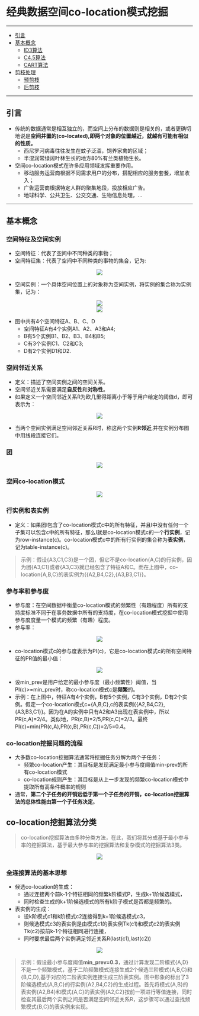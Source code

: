 # 经典数据空间co-location模式挖掘
--------------------------------------------------

<!-- TOC -->

- [引言](#引言)
- [基本概念](#基本概念)
  - [ID3算法](#ID3算法)
  - [C4.5算法](#C4.5算法)
  - [CART算法](#CART算法)
- [剪枝处理](#剪枝处理)
  - [预剪枝](#预剪枝)
  - [后剪枝](#后剪枝)


<!-- /TOC-->
--------------------------------------------------

## 引言
- 传统的数据通常是相互独立的，而空间上分布的数据则是相关的，或者更确切地说是**空间并置的(co-located),即两个对象的位置越近，就越有可能有相似的性质。**
    - 西尼罗河病毒往往发生在蚊子泛滥，饲养家禽的区域；
    - 半湿润常绿阔叶林生长的地方80%有兰类植物生长。
- 空间co-location模式在许多应用领域发挥重要作用。
    - 移动服务运营商根据不同需求用户的分布，搭配相应的服务套餐，增加收入；
    - 广告运营商根据特定人群的聚集地段，投放相应广告。
    - 地球科学、公共卫生、公交交通、生物信息处理，...

--------------------------------------------------

## 基本概念
### 空间特征及空间实例
- 空间特征：代表了空间中不同种类的事物；
- 空间特征集：代表了空间中不同种类的事物的集合，记为:

<div align="center"><img src="./picture/空间特征集.png" height="" /></div>

- 空间实例：一个具体空间位置上的对象称为空间实例，将实例的集合称为实例集，记为：

<div align="center"><img src="./picture/实例集合.png" height="" /></div>

<div align="center"><img src="./picture/空间特征和空间实例分布.png" height="" /></div>

- 图中共有4个空间特征A、B、C、D
    - 空间特征A有4个实例A1、A2、A3和A4;
    - B有5个实例B1、B2、B3、B4和B5;
    - C有3个实例C1、C2和C3;
    - D有2个实例D1和D2.

### 空间邻近关系
- 定义：描述了空间实例之间的空间关系。
- 空间邻近关系需要满足**自反性**和**对称性**。
- 如果定义一个空间邻近关系R为欧几里得距离小于等于用户给定的阈值d，即可表示为：

<div align="center"><img src="./picture/邻近关系R.png" height="" /></div>

- 当两个空间实例满足空间邻近关系R时，称这两个实例**R邻近**,并在实例分布图中用线段连接它们。

### 团

<div align="center"><img src="./picture/团.png" height="" /></div>

### 空间co-location模式

<div align="center"><img src="./picture/空间co-location模式.png" height="" /></div>

### 行实例和表实例
- 定义：如果团I包含了co-location模式c中的所有特征，并且I中没有任何一个子集可以包含c中的所有特征，那么I就是co-location模式c的一个**行实例**，记为row-instance(c)。co-location模式c中的所有行实例的集合称为**表实例**，记为table-instance(c)。

> 示例：假设{A3,C1,C3}是一个团，但它不是co-location{A,C}的行实例，因为团{A3,C1}或者{A3,C3}就已经包含了特征A和C。而在上图中，co-location{A,B,C}的表实例为{{A2,B4,C2},{A3,B3,C1}}。

### 参与率和参与度
- 参与度：在空间数据中衡量co-location模式的频繁性（有趣程度）所有的支持度标准不同于在事务数据中所有的支持度，在co-location模式挖掘中使用参与度度量一个模式的频繁（有趣）程度。
- 参与率：

<div align="center"><img src="./picture/参与率.png" height="" /></div>

- co-location模式c的参与度表示为PI(c)，它是co-location模式c的所有空间特征的PR值的最小值：

<div align="center"><img src="./picture/参与度公式.png" height="" /></div>

- 设min_prev是用户给定的最小参与度（最小频繁性）阈值，当PI(c)>=min_prev时，称co-location模式c是**频繁**的。
- 示例：在上图中，特征A有4个实例，B有5个实例，C有3个实例，D有2个实例。假定一个co-location模式c={A,B,C},c的表实例{{A2,B4,C2},{A3,B3,C1}}。因为在A的实例中只有A2和A3出现在表实例中，所以PR(c,A)=2/4。类似地，PR(c,B)=2/5,PR(c,C)=2/3。最终PI(c)=min(PR(c,A),PR(c,B),PR(c,C))=2/5=0.4。

### co-location挖掘问题的流程
- 大多数co-location挖掘算法通常将挖掘任务分解为两个子任务：
    - 频繁co-location产生：其目标是发现满足最小参与度阈值min-prev的所有co-location模式
    - co-location规则产生：其目标是从上一步发现的频繁co-location模式中提取所有高条件概率的规则
- 通常，**第二个子任务的开销远低于第一个子任务的开销，co-location挖掘算法的总体性能由第一个子任务决定**。

## co-location挖掘算法分类
> co-location挖掘算法由多种分类方法，在此，我们将其分成基于最小参与率的挖掘算法，基于最大参与率的挖掘算法和复杂模式的挖掘算法3类。

<div align="center"><img src="./picture/挖掘算法分类.png" height="" /></div>

### 全连接算法的基本思想
- 候选co-location的生成：
    - 通过连接两个前k-1个特征相同的频繁k阶模式P，生成k+1阶候选模式，
    - 同时检查生成的k+1阶候选模式的所有k阶子模式是否都是频繁的。
- 表实例的生成：
    - 设k阶模式c1和k阶模式c2连接得到k+1阶候选模式c3，
    - 则候选模式c3的表实例是由模式c1的表实例Tk(c1)和模式c2的表实例Tk(c2)按前k-1个特征相同进行连接，
    - 同时要求最后两个实例满足邻近关系R(last(c1),last(c2))

<div align="center"><img src="./picture/全连接算法示例.png" height="" /></div>   

> 示例：假设最小参与度阈值**min_prev=0.3**，通过计算发现二阶模式{A,D}不是一个频繁模式，基于二阶频繁模式连接生成2个候选三阶模式{A,B,C}和{B,C,D},基于对应的二阶表实例连接生成三阶表实例。图中形象的标出了3阶候选模式{A,B,C}的行实例{A2,B4,C2}的生成过程。首先将模式{A,B}的表实例{A2,B4}和模式{A,C}的表实例{A2,C2}按前一项进行等值连接，同时检查其最后两个实例之间是否满足空间邻近关系R，这步骤可以通过查找频繁模式{B,C}的表实例来实现。

